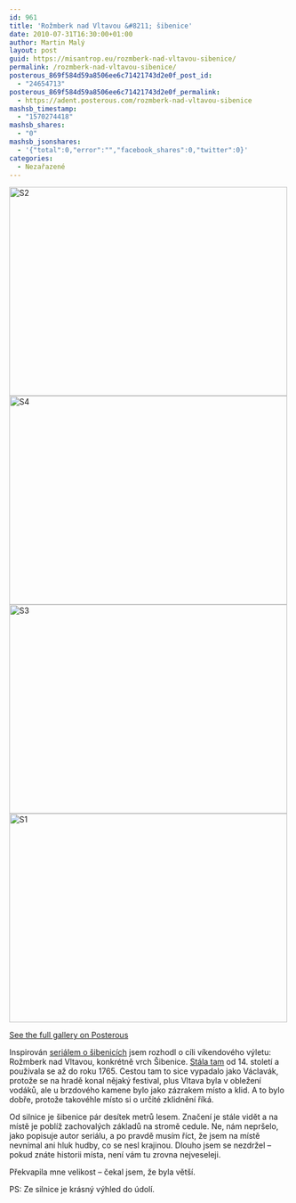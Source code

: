 ```yaml
---
id: 961
title: 'Rožmberk nad Vltavou &#8211; šibenice'
date: 2010-07-31T16:30:00+01:00
author: Martin Malý
layout: post
guid: https://misantrop.eu/rozmberk-nad-vltavou-sibenice/
permalink: /rozmberk-nad-vltavou-sibenice/
posterous_869f584d59a8506ee6c71421743d2e0f_post_id:
  - "24654713"
posterous_869f584d59a8506ee6c71421743d2e0f_permalink:
  - https://adent.posterous.com/rozmberk-nad-vltavou-sibenice
mashsb_timestamp:
  - "1570274418"
mashsb_shares:
  - "0"
mashsb_jsonshares:
  - '{"total":0,"error":"","facebook_shares":0,"twitter":0}'
categories:
  - Nezařazené
---
```

<div class='p_embed p_image_embed'>
  <a href="https://misantrop.eu/wp-content/uploads/2010/07/s2.jpg.scaled1000.jpg"><img alt="S2" height="375" src="https://misantrop.eu/wp-content/uploads/2010/07/s2.jpg.scaled1000-500x375.jpg" width="500" /></a><br /> <a href="https://misantrop.eu/wp-content/uploads/2010/07/s4.jpg.scaled1000.jpg"><img alt="S4" height="375" src="https://misantrop.eu/wp-content/uploads/2010/07/s4.jpg.scaled1000-500x375.jpg" width="500" /></a><br /> <a href="https://misantrop.eu/wp-content/uploads/2010/07/s3.jpg.scaled1000.jpg"><img alt="S3" height="375" src="https://misantrop.eu/wp-content/uploads/2010/07/s3.jpg.scaled1000-500x375.jpg" width="500" /></a><br /> <a href="https://misantrop.eu/wp-content/uploads/2010/07/s1.jpg.scaled1000.jpg"><img alt="S1" height="375" src="https://misantrop.eu/wp-content/uploads/2010/07/s1.jpg.scaled1000-500x375.jpg" width="500" /></a></p> 
  
  <div class='p_see_full_gallery'>
    <a href="https://adent.posterous.com/rozmberk-nad-vltavou-sibenice">See the full gallery on Posterous</a>
  </div>
</div>

Inspirov&aacute;n [seri&aacute;lem o &scaron;ibenic&iacute;ch](https://twitter.com/adent/status/19894727348) jsem rozhodl o c&iacute;li v&iacute;kendov&eacute;ho v&yacute;letu: Rožmberk nad Vltavou, konkr&eacute;tně vrch &Scaron;ibenice. [St&aacute;la tam](https://www.moskyt.net/view.php?nazevclanku=nase-sibenice-10-rozmberk-nad-vltavou&cisloclanku=2008050002) od 14. stolet&iacute; a použ&iacute;vala se až do roku 1765. Cestou tam to sice vypadalo jako V&aacute;clav&aacute;k, protože se na hradě konal nějak&yacute; festival, plus Vltava byla v obležen&iacute; vod&aacute;ků, ale u brzdov&eacute;ho kamene bylo jako z&aacute;zrakem m&iacute;sto a klid. A to bylo dobře, protože takov&eacute;hle m&iacute;sto si o určit&eacute; zklidněn&iacute; ř&iacute;k&aacute;.

Od silnice je &scaron;ibenice p&aacute;r des&iacute;tek metrů lesem. Značen&iacute; je st&aacute;le vidět a na m&iacute;stě je pobl&iacute;ž zachoval&yacute;ch z&aacute;kladů na stromě cedule. Ne, n&aacute;m nepr&scaron;elo, jako popisuje autor seri&aacute;lu, a po pravdě mus&iacute;m ř&iacute;ct, že jsem na m&iacute;stě nevn&iacute;mal ani hluk hudby, co se nesl krajinou. Dlouho jsem se nezdržel &#8211; pokud zn&aacute;te historii m&iacute;sta, nen&iacute; v&aacute;m tu zrovna nejveseleji.

Překvapila mne velikost &#8211; čekal jsem, že byla vět&scaron;&iacute;.

PS: Ze silnice je kr&aacute;sn&yacute; v&yacute;hled do &uacute;dol&iacute;.